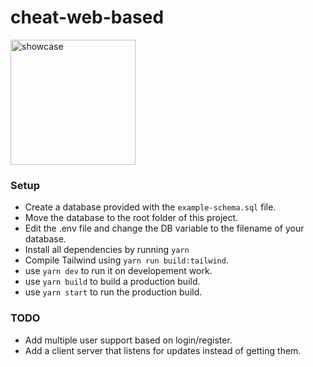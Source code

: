# cheat-web-based

<img src="https://jelbrek.icu/ka1tm49v.png" alt="showcase" width="200" height="200">


### Setup

* Create a database provided with the `example-schema.sql` file.
* Move the database to the root folder of this project.
* Edit the .env file and change the DB variable to the filename of your database.
* Install all dependencies by running `yarn`
* Compile Tailwind using `yarn run build:tailwind`.
* use `yarn dev` to run it on developement work.
* use `yarn build` to build a production build.
* use `yarn start` to run the production build.

### TODO
* Add multiple user support based on login/register.
* Add a client server that listens for updates instead of getting them.